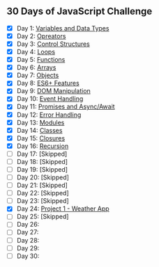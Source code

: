 ## 30 Days of JavaScript Challenge

- [x] Day 1: [Variables and Data Types](https://github.com/ad1tyayadav/30-days-javascript-challenge/tree/main/1%20-%20Variables%20%26%20Data%20Type)
- [x] Day 2: [Opreators](https://github.com/ad1tyayadav/30-days-javascript-challenge/tree/main/2%20-%20Opreators) 
- [x] Day 3: [Control Structures](https://github.com/ad1tyayadav/30-days-javascript-challenge/tree/main/3%20-%20Control%20Structures)
- [x] Day 4: [Loops](https://github.com/ad1tyayadav/30-days-javascript-challenge/tree/main/4%20-%20Loops)
- [x] Day 5: [Functions](https://github.com/ad1tyayadav/30-days-javascript-challenge/tree/main/5%20-%20Functions)
- [x] Day 6: [Arrays](https://github.com/ad1tyayadav/30-days-javascript-challenge/tree/main/6%20-%20Arrays)
- [x] Day 7: [Objects](https://github.com/ad1tyayadav/30-days-javascript-challenge/tree/main/7%20-%20Objects)
- [x] Day 8: [ES6+ Features](https://github.com/ad1tyayadav/30-days-javascript-challenge/tree/main/8%20-%20ES6%2B%20Features)
- [x] Day 9: [DOM Manipulation](https://github.com/ad1tyayadav/30-days-javascript-challenge/tree/main/9%20-%20DOM%20Manipulation)
- [x] Day 10: [Event Handling](https://github.com/ad1tyayadav/30-days-javascript-challenge/tree/main/10%20-%20Event%20Handling)
- [x] Day 11: [Promises and Async/Await](https://github.com/ad1tyayadav/30-days-javascript-challenge/tree/main/11%20-%20Promises%20and%20Async%20Await)
- [x] Day 12: [Error Handling](https://github.com/ad1tyayadav/30-days-javascript-challenge/tree/main/12%20-%20Error%20Handling)
- [x] Day 13: [Modules](https://github.com/ad1tyayadav/30-days-javascript-challenge/tree/main/13%20-%20Modules)
- [x] Day 14: [Classes](https://github.com/ad1tyayadav/30-days-javascript-challenge/tree/main/14%20-%20Classes)
- [x] Day 15: [Closures](https://github.com/ad1tyayadav/30-days-javascript-challenge/tree/main/15%20-%20Closures)
- [x] Day 16: [Recursion](https://github.com/ad1tyayadav/30-days-javascript-challenge/tree/main/16%20-%20Recursion)
- [ ] Day 17: [Skipped]
- [ ] Day 18: [Skipped]
- [ ] Day 19: [Skipped]
- [ ] Day 20: [Skipped]
- [ ] Day 21: [Skipped]
- [ ] Day 22: [Skipped]
- [ ] Day 23: [Skipped]
- [x] Day 24: [Project 1 - Weather App](https://github.com/ad1tyayadav/30-days-javascript-challenge/tree/main/24%20-%20Project%201%20-Weather%20App)
- [ ] Day 25: [Skipped]
- [ ] Day 26:
- [ ] Day 27:
- [ ] Day 28:
- [ ] Day 29:
- [ ] Day 30:
